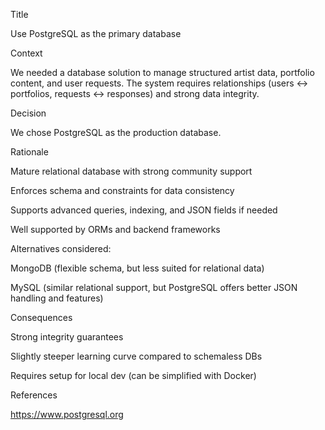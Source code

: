 Title

Use PostgreSQL as the primary database

Context

We needed a database solution to manage structured artist data, portfolio content, and user requests. The system requires relationships (users ↔ portfolios, requests ↔ responses) and strong data integrity.

Decision

We chose PostgreSQL as the production database.

Rationale

Mature relational database with strong community support

Enforces schema and constraints for data consistency

Supports advanced queries, indexing, and JSON fields if needed

Well supported by ORMs and backend frameworks

Alternatives considered:

MongoDB (flexible schema, but less suited for relational data)

MySQL (similar relational support, but PostgreSQL offers better JSON handling and features)

Consequences

Strong integrity guarantees

Slightly steeper learning curve compared to schemaless DBs

Requires setup for local dev (can be simplified with Docker)

References

https://www.postgresql.org